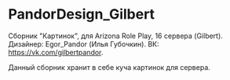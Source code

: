 # PandorDesign_Gilbert
Cборник "Картинок", для Arizona Role Play, 16 сервера (Gilbert).
Дизайнер: Egor_Pandor (Илья Губочкин).
ВК: https://vk.com/gilbertpandor.

Данный сборник хранит в себе куча картинок для сервера.
